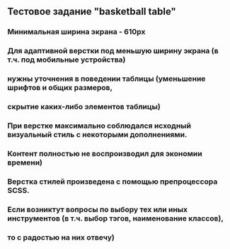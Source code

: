 ## Тестовое задание "basketball table"

### Минимальная ширина экрана - 610px
### Для адаптивной верстки под меньшую ширину экрана (в т.ч. под мобильные устройства)
### нужны уточнения в поведении таблицы (уменьшение шрифтов и общих размеров,
### скрытие каких-либо элементов таблицы)

### При верстке максимально соблюдался исходный визуальный стиль с некоторыми дополнениями.
### Контент полностью не воспроизводил для экономии времени)
### Верстка стилей произведена с помощью препроцессора SCSS.

### Если возниктут вопросы по выбору тех или иных инструментов (в т.ч. выбор тэгов, наименование классов),
### то с радостью на них отвечу)
